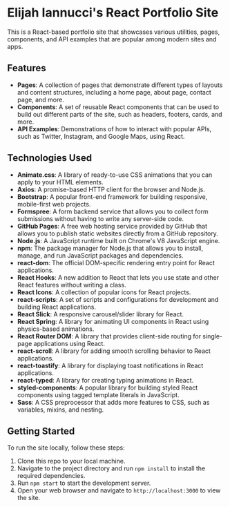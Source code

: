 # Elijah Iannucci's React Portfolio Site

This is a React-based portfolio site that showcases various utilities, pages, components, and API examples that are popular among modern sites and apps.

## Features

- **Pages**: A collection of pages that demonstrate different types of layouts and content structures, including a home page, about page, contact page, and more.
- **Components**: A set of reusable React components that can be used to build out different parts of the site, such as headers, footers, cards, and more.
- **API Examples**: Demonstrations of how to interact with popular APIs, such as Twitter, Instagram, and Google Maps, using React.

## Technologies Used

- **Animate.css**: A library of ready-to-use CSS animations that you can apply to your HTML elements.
- **Axios**: A promise-based HTTP client for the browser and Node.js.
- **Bootstrap**: A popular front-end framework for building responsive, mobile-first web projects.
- **Formspree**: A form backend service that allows you to collect form submissions without having to write any server-side code.
- **GitHub Pages**: A free web hosting service provided by GitHub that allows you to publish static websites directly from a GitHub repository.
- **Node.js**: A JavaScript runtime built on Chrome's V8 JavaScript engine.
- **npm**: The package manager for Node.js that allows you to install, manage, and run JavaScript packages and dependencies.
- **react-dom**: The official DOM-specific rendering entry point for React applications.
- **React Hooks**: A new addition to React that lets you use state and other React features without writing a class.
- **React Icons**: A collection of popular icons for React projects.
- **react-scripts**: A set of scripts and configurations for development and building React applications.
- **React Slick**: A responsive carousel/slider library for React.
- **React Spring**: A library for animating UI components in React using physics-based animations.
- **React Router DOM**: A library that provides client-side routing for single-page applications using React.
- **react-scroll**: A library for adding smooth scrolling behavior to React applications.
- **react-toastify**: A library for displaying toast notifications in React applications.
- **react-typed**: A library for creating typing animations in React.
- **styled-components**: A popular library for building styled React components using tagged template literals in JavaScript.
- **Sass**: A CSS preprocessor that adds more features to CSS, such as variables, mixins, and nesting.

## Getting Started

To run the site locally, follow these steps:

1. Clone this repo to your local machine.
2. Navigate to the project directory and run `npm install` to install the required dependencies.
3. Run `npm start` to start the development server.
4. Open your web browser and navigate to `http://localhost:3000` to view the site.
